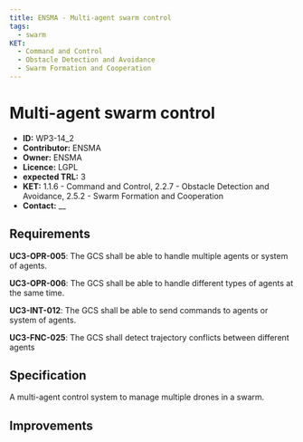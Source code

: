 ```yaml
---
title: ENSMA - Multi-agent swarm control
tags:
  - swarm
KET: 
  - Command and Control
  - Obstacle Detection and Avoidance
  - Swarm Formation and Cooperation
---
```


# Multi-agent swarm control

- __ID:__ WP3-14_2
- __Contributor:__ ENSMA
- __Owner:__ ENSMA
- __Licence:__ LGPL
- __expected TRL:__ 3
- __KET:__ 1.1.6 - Command and Control, 2.2.7 - Obstacle Detection and Avoidance, 2.5.2 - Swarm Formation and Cooperation
- __Contact:__ __


## Requirements

__UC3-OPR-005__: The GCS shall be able to handle multiple agents or system of agents.

__UC3-OPR-006__: The GCS shall be able to handle different types of agents at the same time.

__UC3-INT-012__: The GCS shall be able to send commands to agents or system of agents.

__UC3-FNC-025__: The GCS shall detect trajectory conflicts between different agents


## Specification

A multi-agent control system to manage multiple drones in a swarm.

## Improvements